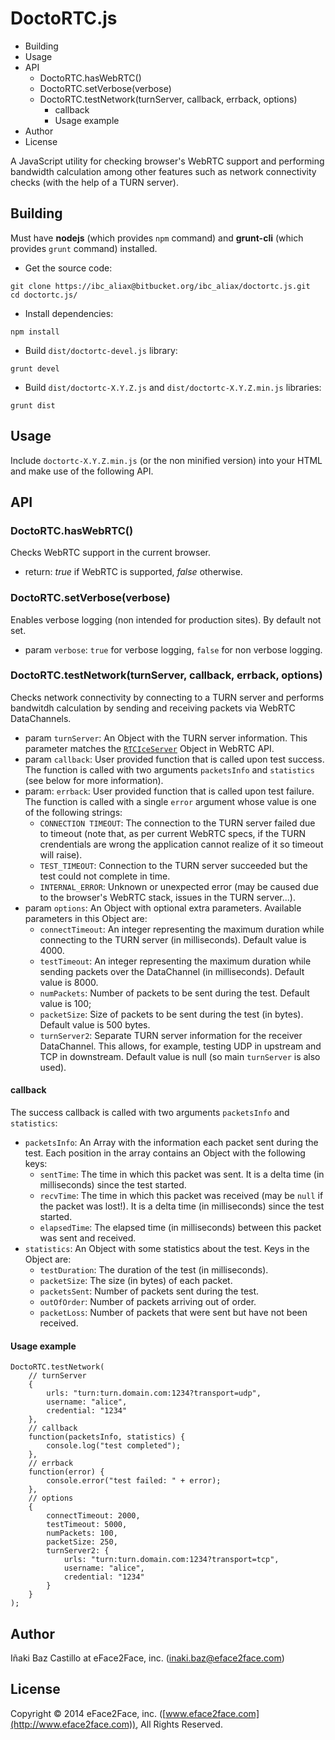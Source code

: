 # DoctoRTC.js

<!-- MarkdownTOC depth=10 -->

- Building
- Usage
- API
    - DoctoRTC.hasWebRTC()
    - DoctoRTC.setVerbose(verbose)
    - DoctoRTC.testNetwork(turnServer, callback, errback, options)
        - callback
        - Usage example
- Author
- License

<!-- /MarkdownTOC -->


A JavaScript utility for checking browser's WebRTC support and performing bandwidth calculation among other features such as network connectivity checks (with the help of a TURN server).





## Building

Must have **nodejs** (which provides `npm` command) and **grunt-cli** (which provides `grunt` command) installed.

* Get the source code:
```
git clone https://ibc_aliax@bitbucket.org/ibc_aliax/doctortc.js.git
cd doctortc.js/
```

* Install dependencies:
```
npm install
```

* Build `dist/doctortc-devel.js` library:
```
grunt devel
```

* Build `dist/doctortc-X.Y.Z.js` and `dist/doctortc-X.Y.Z.min.js` libraries:
```
grunt dist
```


## Usage

Include `doctortc-X.Y.Z.min.js` (or the non minified version) into your HTML and make use of the following API.


## API


### DoctoRTC.hasWebRTC()

Checks WebRTC support in the current browser.

* return:  *true* if WebRTC is supported, *false* otherwise.


### DoctoRTC.setVerbose(verbose)

Enables verbose logging (non intended for production sites). By default not set.

* param `verbose`: `true` for verbose logging, `false` for non verbose logging.


### DoctoRTC.testNetwork(turnServer, callback, errback, options)

Checks network connectivity by connecting to a TURN server and performs bandwitdh calculation by sending and receiving packets via WebRTC DataChannels.

* param `turnServer`: An Object with the TURN server information. This parameter matches the [`RTCIceServer`](http://www.w3.org/TR/webrtc/#idl-def-RTCIceServer) Object in WebRTC API.
* param `callback`: User provided function that is called upon test success. The function is called with two arguments `packetsInfo` and `statistics` (see below for more information).
* param: `errback`: User provided function that is called upon test failure. The function is called with a single `error` argument whose value is one of the following strings:
    * `CONNECTION TIMEOUT`: The connection to the TURN server failed due to timeout (note that, as per current WebRTC specs, if the TURN crendentials are wrong the application cannot realize of it so timeout will raise).
    * `TEST_TIMEOUT`: Connection to the TURN server succeeded but the test could not complete in time.
    * `INTERNAL_ERROR`: Unknown or unexpected error (may be caused due to the browser's WebRTC stack, issues in the TURN server...).
* param `options`: An Object with optional extra parameters. Available parameters in this Object are:
    * `connectTimeout`: An integer representing the maximum duration while connecting to the TURN server (in milliseconds). Default value is 4000.
    * `testTimeout`: An integer representing the maximum duration while sending packets over the DataChannel (in milliseconds). Default value is 8000.
    * `numPackets`: Number of packets to be sent during the test. Default value is 100;
    * `packetSize`: Size of packets to be sent during the test (in bytes). Default value is 500 bytes.
    * `turnServer2`: Separate TURN server information for the receiver DataChannel. This allows, for example, testing UDP in upstream and TCP in downstream. Default value is null (so main `turnServer` is also used).


#### callback

The success callback is called with two arguments `packetsInfo` and `statistics`:

* `packetsInfo`: An Array with the information each packet sent during the test. Each position in the array contains an Object with the following keys:
    * `sentTime`: The time in which this packet was sent. It is a delta time (in milliseconds) since the test started.
    * `recvTime`: The time in which this packet was received (may be `null` if the packet was lost!). It is a delta time (in milliseconds) since the test started.
    * `elapsedTime`: The elapsed time (in milliseconds) between this packet was sent and received.
* `statistics`: An Object with some statistics about the test. Keys in the Object are:
    * `testDuration`: The duration of the test (in milliseconds).
    * `packetSize`: The size (in bytes) of each packet.
    * `packetsSent`: Number of packets sent during the test.
    * `outOfOrder`: Number of packets arriving out of order.
    * `packetLoss`: Number of packets that were sent but have not been received.


#### Usage example

```
DoctoRTC.testNetwork(
    // turnServer
    {
        urls: "turn:turn.domain.com:1234?transport=udp",
        username: "alice",
        credential: "1234"
    },
    // callback
    function(packetsInfo, statistics) {
        console.log("test completed");
    },
    // errback
    function(error) {
        console.error("test failed: " + error);
    },
    // options
    {
        connectTimeout: 2000,
        testTimeout: 5000,
        numPackets: 100,
        packetSize: 250,
        turnServer2: {
            urls: "turn:turn.domain.com:1234?transport=tcp",
            username: "alice",
            credential: "1234"
        }
    }
);
```


## Author

Iñaki Baz Castillo at eFace2Face, inc. (inaki.baz@eface2face.com)


## License

Copyright © 2014 eFace2Face, inc. ([www.eface2face.com](http://www.eface2face.com)), All Rights Reserved.
